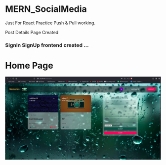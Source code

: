 # MERN_SocialMedia
Just For React Practice
Push & Pull working.


Post Details Page Created
### SignIn SignUp frontend created ...

# Home Page

![HOME PAGE](./images/homePage.png "HOME PAGE")
